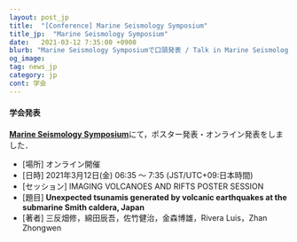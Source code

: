 ```yaml
---
layout: post_jp
title:  "[Conference] Marine Seismology Symposium"
title_jp:  "Marine Seismology Symposium"
date:   2021-03-12 7:35:00 +0900
blurb: "Marine Seismology Symposiumで口頭発表 / Talk in Marine Seismology Symposium"
og_image:
tag: news_jp
category: jp
cont: 学会
---
```


#### **学会発表**

[**Marine Seismology Symposium**](https://marineseismology.us2.pathable.com/)にて，ポスター発表・オンライン発表をしました．

- [場所] オンライン開催
- [日時] 2021年3月12日(金) 06:35 〜 7:35 (JST/UTC+09:日本時間)
- [セッション] IMAGING VOLCANOES AND RIFTS POSTER SESSION
- [題目] **Unexpected tsunamis generated by volcanic earthquakes at the submarine Smith caldera, Japan**
- [著者] 三反畑修，綿田辰吾，佐竹健治，金森博雄，Rivera Luis，Zhan Zhongwen
